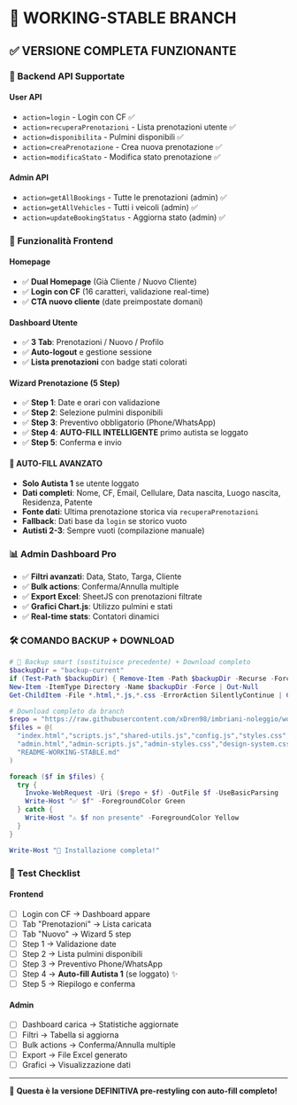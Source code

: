 # 🎯 WORKING-STABLE BRANCH

## ✅ VERSIONE COMPLETA FUNZIONANTE

### 🔧 Backend API Supportate

#### User API
- `action=login` - Login con CF ✅
- `action=recuperaPrenotazioni` - Lista prenotazioni utente ✅  
- `action=disponibilita` - Pulmini disponibili ✅
- `action=creaPrenotazione` - Crea nuova prenotazione ✅
- `action=modificaStato` - Modifica stato prenotazione ✅

#### Admin API
- `action=getAllBookings` - Tutte le prenotazioni (admin) ✅
- `action=getAllVehicles` - Tutti i veicoli (admin) ✅
- `action=updateBookingStatus` - Aggiorna stato (admin) ✅

### 🚀 Funzionalità Frontend

#### Homepage
- ✅ **Dual Homepage** (Già Cliente / Nuovo Cliente)
- ✅ **Login con CF** (16 caratteri, validazione real-time)
- ✅ **CTA nuovo cliente** (date preimpostate domani)

#### Dashboard Utente
- ✅ **3 Tab**: Prenotazioni / Nuovo / Profilo
- ✅ **Auto-logout** e gestione sessione
- ✅ **Lista prenotazioni** con badge stati colorati

#### Wizard Prenotazione (5 Step)
- ✅ **Step 1**: Date e orari con validazione
- ✅ **Step 2**: Selezione pulmini disponibili
- ✅ **Step 3**: Preventivo obbligatorio (Phone/WhatsApp)
- ✅ **Step 4**: **AUTO-FILL INTELLIGENTE** primo autista se loggato
- ✅ **Step 5**: Conferma e invio

#### 🎯 AUTO-FILL AVANZATO
- **Solo Autista 1** se utente loggato
- **Dati completi**: Nome, CF, Email, Cellulare, Data nascita, Luogo nascita, Residenza, Patente
- **Fonte dati**: Ultima prenotazione storica via `recuperaPrenotazioni`
- **Fallback**: Dati base da `login` se storico vuoto
- **Autisti 2-3**: Sempre vuoti (compilazione manuale)

### 📊 Admin Dashboard Pro
- ✅ **Filtri avanzati**: Data, Stato, Targa, Cliente
- ✅ **Bulk actions**: Conferma/Annulla multiple
- ✅ **Export Excel**: SheetJS con prenotazioni filtrate
- ✅ **Grafici Chart.js**: Utilizzo pulmini e stati
- ✅ **Real-time stats**: Contatori dinamici

### 🛠️ COMANDO BACKUP + DOWNLOAD

```powershell
# 💾 Backup smart (sostituisce precedente) + Download completo
$backupDir = "backup-current"
if (Test-Path $backupDir) { Remove-Item -Path $backupDir -Recurse -Force }
New-Item -ItemType Directory -Name $backupDir -Force | Out-Null
Get-ChildItem -File *.html,*.js,*.css -ErrorAction SilentlyContinue | Copy-Item -Destination $backupDir

# Download completo da branch
$repo = "https://raw.githubusercontent.com/xDren98/imbriani-noleggio/working-stable/"
$files = @(
  "index.html","scripts.js","shared-utils.js","config.js","styles.css",
  "admin.html","admin-scripts.js","admin-styles.css","design-system.css",
  "README-WORKING-STABLE.md"
)

foreach ($f in $files) {
  try {
    Invoke-WebRequest -Uri ($repo + $f) -OutFile $f -UseBasicParsing
    Write-Host "✅ $f" -ForegroundColor Green
  } catch {
    Write-Host "⚠️ $f non presente" -ForegroundColor Yellow
  }
}

Write-Host "🎉 Installazione completa!"
```

### 🧪 Test Checklist

#### Frontend
- [ ] Login con CF → Dashboard appare
- [ ] Tab "Prenotazioni" → Lista caricata
- [ ] Tab "Nuovo" → Wizard 5 step
- [ ] Step 1 → Validazione date
- [ ] Step 2 → Lista pulmini disponibili
- [ ] Step 3 → Preventivo Phone/WhatsApp
- [ ] Step 4 → **Auto-fill Autista 1** (se loggato) ✨
- [ ] Step 5 → Riepilogo e conferma

#### Admin
- [ ] Dashboard carica → Statistiche aggiornate
- [ ] Filtri → Tabella si aggiorna
- [ ] Bulk actions → Conferma/Annulla multiple
- [ ] Export → File Excel generato
- [ ] Grafici → Visualizzazione dati

---

🎯 **Questa è la versione DEFINITIVA pre-restyling con auto-fill completo!**